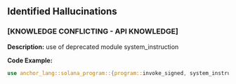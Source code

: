 ## Identified Hallucinations

### [KNOWLEDGE CONFLICTING -  API KNOWLEDGE]
**Description:** 
use of deprecated module system_instruction

**Code Example:**
```rust
use anchor_lang::solana_program::{program::invoke_signed, system_instruction};


